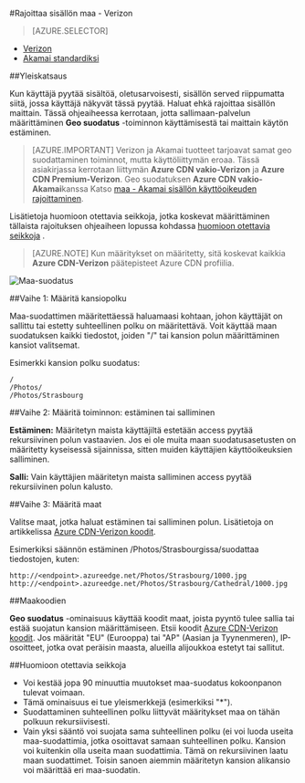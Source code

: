<properties
    pageTitle="Azure CDN-sisältöä maittain | Microsoft Azure"
    description="Lisätietoja oman Azure CDN sisältöä Geo suodatus-toiminnon avulla."
    services="cdn"
    documentationCenter=""
    authors="camsoper, rli"
    manager="erikre"
    editor=""/>

<tags
    ms.service="cdn"
    ms.workload="tbd"
    ms.tgt_pltfrm="na"
    ms.devlang="na"
    ms.topic="article"
    ms.date="10/13/2016"
    ms.author="casoper"/>

#<a name="restrict-access-to-your-content-by-country---verizon"></a>Rajoittaa sisällön maa - Verizon

> [AZURE.SELECTOR]
- [Verizon](cdn-restrict-access-by-country.md)
- [Akamai standardiksi](cdn-restrict-access-by-country-akamai.md)

##<a name="overview"></a>Yleiskatsaus

Kun käyttäjä pyytää sisältöä, oletusarvoisesti, sisällön served riippumatta siitä, jossa käyttäjä näkyvät tässä pyytää. Haluat ehkä rajoittaa sisällön maittain. Tässä ohjeaiheessa kerrotaan, jotta sallimaan-palvelun määrittäminen **Geo suodatus** -toiminnon käyttämisestä tai maittain käytön estäminen.

> [AZURE.IMPORTANT] Verizon ja Akamai tuotteet tarjoavat samat geo suodattaminen toiminnot, mutta käyttöliittymän eroaa. Tässä asiakirjassa kerrotaan liittymän **Azure CDN vakio-Verizon** ja **Azure CDN Premium-Verizon**. Geo suodatuksen **Azure CDN vakio-Akamai**kanssa Katso [maa - Akamai sisällön käyttöoikeuden rajoittaminen](cdn-restrict-access-by-country-akamai.md).

Lisätietoja huomioon otettavia seikkoja, jotka koskevat määrittäminen tällaista rajoituksen ohjeaiheen lopussa kohdassa [huomioon otettavia seikkoja](cdn-restrict-access-by-country.md#considerations) .  

>[AZURE.NOTE] Kun määritykset on määritetty, sitä koskevat kaikkia **Azure CDN-Verizon** päätepisteet Azure CDN profiilia.

![Maa-suodatus](./media/cdn-filtering/cdn-country-filtering.png)

##<a name="step-1-define-the-directory-path"></a>Vaihe 1: Määritä kansiopolku

Maa-suodattimen määritettäessä haluamaasi kohtaan, johon käyttäjät on sallittu tai estetty suhteellinen polku on määritettävä. Voit käyttää maan suodatuksen kaikki tiedostot, joiden "/" tai kansion polun määrittäminen kansiot valitsemat.

Esimerkki kansion polku suodatus:

    /                                 
    /Photos/
    /Photos/Strasbourg

##<a name="step-2-define-the-action-block-or-allow"></a>Vaihe 2: Määritä toiminnon: estäminen tai salliminen

**Estäminen:** Määritetyn maista käyttäjiltä estetään access pyytää rekursiivinen polun vastaavien. Jos ei ole muita maan suodatusasetusten on määritetty kyseisessä sijainnissa, sitten muiden käyttäjien käyttöoikeuksien salliminen.

**Salli:** Vain käyttäjien määritetyn maista salliminen access pyytää rekursiivinen polun kalusto.

##<a name="step-3-define-the-countries"></a>Vaihe 3: Määritä maat

Valitse maat, jotka haluat estäminen tai salliminen polun. Lisätietoja on artikkelissa [Azure CDN-Verizon koodit](https://msdn.microsoft.com/library/mt761717.aspx).

Esimerkiksi säännön estäminen /Photos/Strasbourgissa/suodattaa tiedostojen, kuten:

    http://<endpoint>.azureedge.net/Photos/Strasbourg/1000.jpg
    http://<endpoint>.azureedge.net/Photos/Strasbourg/Cathedral/1000.jpg


##<a name="country-codes"></a>Maakoodien

**Geo suodatus** -ominaisuus käyttää koodit maat, joista pyyntö tulee sallia tai estää suojatun kansion määrittämiseen. Etsii koodit [Azure CDN-Verizon koodit](https://msdn.microsoft.com/library/mt761717.aspx). Jos määrität "EU" (Eurooppa) tai "AP" (Aasian ja Tyynenmeren), IP-osoitteet, jotka ovat peräisin maasta, alueilla alijoukkoa estetyt tai sallitut.


##<a id="considerations"></a>Huomioon otettavia seikkoja

- Voi kestää jopa 90 minuuttia muutokset maa-suodatus kokoonpanon tulevat voimaan.
- Tämä ominaisuus ei tue yleismerkkejä (esimerkiksi "*").
- Suodattaminen suhteellinen polku liittyvät määritykset maa on tähän polkuun rekursiivisesti.
- Vain yksi sääntö voi suojata sama suhteellinen polku (ei voi luoda useita maa-suodattimia, jotka osoittavat samaan suhteellinen polku. Kansion voi kuitenkin olla useita maan suodattimia. Tämä on rekursiivinen laatu maan suodattimet. Toisin sanoen aiemmin määritetyn kansion alikansio voi määrittää eri maa-suodatin.
